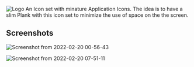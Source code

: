 ![Logo](https://user-images.githubusercontent.com/60283532/155837384-154c3ac4-61af-45a6-a4d8-c73c2eb10e8f.png)
An Icon set with minature Application Icons.
The idea is to have a slim Plank with this icon set to minimize the use of space on the the screen.

Screenshots
--
![Screenshot from 2022-02-20 00-56-43](https://user-images.githubusercontent.com/60283532/155837447-21b1c7f7-5c19-4d69-a177-e21e1271b03c.png)

![Screenshot from 2022-02-20 07-51-11](https://user-images.githubusercontent.com/60283532/155837453-2d5fdcd7-6e8e-4fe5-9959-82d47671eded.png)
